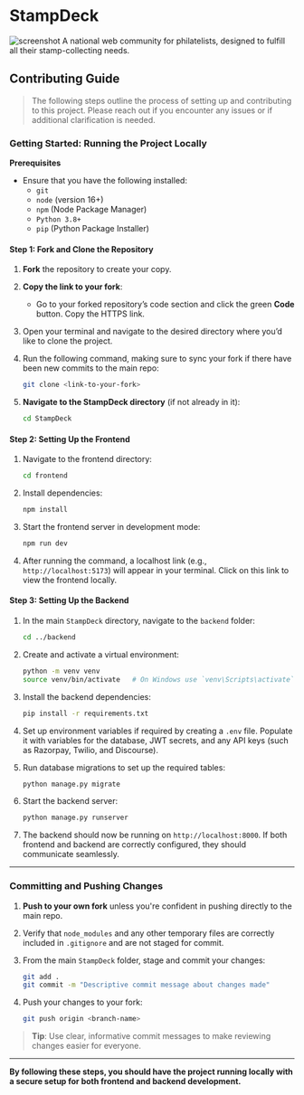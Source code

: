 # **StampDeck**

![screenshot](https://ibb.co/JdRYM5D)
A national web community for philatelists, designed to fulfill all their stamp-collecting needs.

## **Contributing Guide**

> The following steps outline the process of setting up and contributing to this project. Please reach out if you encounter any issues or if additional clarification is needed.

### **Getting Started: Running the Project Locally**

**Prerequisites**

- Ensure that you have the following installed:
  - `git`
  - `node` (version 16+)
  - `npm` (Node Package Manager)
  - `Python 3.8+`
  - `pip` (Python Package Installer)

#### **Step 1: Fork and Clone the Repository**

1. **Fork** the repository to create your copy.
2. **Copy the link to your fork**:
   - Go to your forked repository’s code section and click the green **Code** button. Copy the HTTPS link.
3. Open your terminal and navigate to the desired directory where you’d like to clone the project.
4. Run the following command, making sure to sync your fork if there have been new commits to the main repo:

    ```sh
    git clone <link-to-your-fork>
    ```

5. **Navigate to the StampDeck directory** (if not already in it):

    ```sh
    cd StampDeck
    ```

#### **Step 2: Setting Up the Frontend**

1. Navigate to the frontend directory:

    ```sh
    cd frontend
    ```

2. Install dependencies:

    ```sh
    npm install
    ```

3. Start the frontend server in development mode:

    ```sh
    npm run dev
    ```

4. After running the command, a localhost link (e.g., `http://localhost:5173`) will appear in your terminal. Click on this link to view the frontend locally.

#### **Step 3: Setting Up the Backend**

1. In the main `StampDeck` directory, navigate to the `backend` folder:

    ```sh
    cd ../backend
    ```

2. Create and activate a virtual environment:

    ```sh
    python -m venv venv
    source venv/bin/activate   # On Windows use `venv\Scripts\activate`
    ```

3. Install the backend dependencies:

    ```sh
    pip install -r requirements.txt
    ```

4. Set up environment variables if required by creating a `.env` file. Populate it with variables for the database, JWT secrets, and any API keys (such as Razorpay, Twilio, and Discourse).

5. Run database migrations to set up the required tables:

    ```sh
    python manage.py migrate
    ```

6. Start the backend server:

    ```sh
    python manage.py runserver
    ```

7. The backend should now be running on `http://localhost:8000`. If both frontend and backend are correctly configured, they should communicate seamlessly.

---

### **Committing and Pushing Changes**

1. **Push to your own fork** unless you're confident in pushing directly to the main repo.
2. Verify that `node_modules` and any other temporary files are correctly included in `.gitignore` and are not staged for commit.
3. From the main `StampDeck` folder, stage and commit your changes:

    ```sh
    git add .
    git commit -m "Descriptive commit message about changes made"
    ```

4. Push your changes to your fork:

    ```sh
    git push origin <branch-name>
    ```

> **Tip**: Use clear, informative commit messages to make reviewing changes easier for everyone.

---

**By following these steps, you should have the project running locally with a secure setup for both frontend and backend development.**
